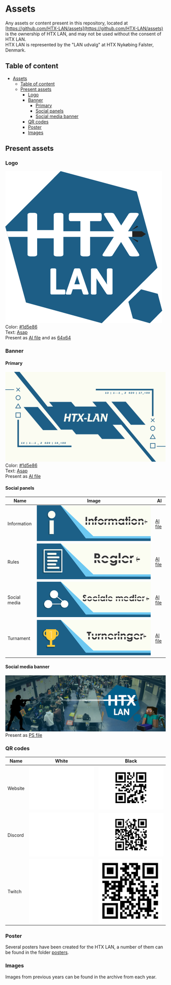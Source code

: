 # Assets

Any assets or content present in this repository, located at [https://github.com/HTX-LAN/assets](https://github.com/HTX-LAN/assets) is the ownership of HTX LAN, and may not be used without the consent of HTX LAN.  
HTX LAN is represented by the "LAN udvalg" at HTX Nykøbing Falster, Denmark.

## Table of content

- [Assets](#assets)
  - [Table of content](#table-of-content)
  - [Present assets](#present-assets)
    - [Logo](#logo)
    - [Banner](#banner)
      - [Primary](#primary)
      - [Social panels](#social-panels)
      - [Social media banner](#social-media-banner)
    - [QR codes](#qr-codes)
    - [Poster](#poster)
    - [Images](#images)

## Present assets

### Logo

![HTX LAN logo](logo/HTX%20discord%20logo.png)  
Color: [#1d5e86](https://www.colorhexa.com/1d5e86)  
Text: [Asap](https://fonts.google.com/specimen/Asap)  
Present as [AI file](logo/HTX%20discord%20logo.ai) and as [64x64](logo/HTX%20discord%20logo%20(64x64).png)

### Banner

#### Primary

![HTX LAN banner](banner/primary/banner.png)  
Color: [#1d5e86](https://www.colorhexa.com/1d5e86)  
Text: [Asap](https://fonts.google.com/specimen/Asap)  
Present as [AI file](banner/primary/banner.ai)

#### Social panels

| Name | Image | AI |
| ---- | --- | --- |
| Information | ![Information panel](banner/social%20panels/Informations%20panel.jpg) | [AI file](banner/social%20panels/Informations%20panel.ai) |
| Rules | ![Information panel](banner/social%20panels/Regler%20Panel.jpg) | [AI file](banner/social%20panels/Regler%20Panel.ai) |
| Social media | ![Social media panel](banner/social%20panels/Sociale%20medier%20panel.jpg) | [AI file](banner/social%20panels/Sociale%20medier%20panel.ai) |
| Turnament | ![Tournament panel](banner/social%20panels/Turnering%20Panel.jpg) | [AI file](banner/social%20panels/Turnering%20Panel.ai) |

#### Social media banner

![Facebook banner](banner/facebook%20banner/facebook%20banner.jpg)  
Present as [PS file](banner/facebook%20banner/facebook%20banner.psd)

### QR codes

| Name    | White                                                                                 | Black                                                                                 |
| ------- | ------------------------------------------------------------------------------------- | ------------------------------------------------------------------------------------- |
| Website | ![QR website white](QR%20codes/website/QR%20code%20HTX-lan%20website%20-%20white.png) | ![QR website black](QR%20codes/website/QR%20code%20HTX-lan%20website%20-%20black.png) |
| Discord | ![QR Discord white](QR%20codes/discord/QR%20code%20HTX-lan%20Discord%20-%20white.png) | ![QR Discord black](QR%20codes/discord/QR%20code%20HTX-lan%20Discord%20-%20black.png) |
| Twitch  | ![QR Twitch white](QR%20codes/twitch/QR%20code%20HTX-lan%20Twitch%20-%20white.png)    | ![QR Twitch black](QR%20codes/twitch/QR%20code%20HTX-lan%20Twitch%20-%20black.png)    |

### Poster

Several posters have been created for the HTX LAN, a number of them can be found in the folder [posters](posters).

### Images

Images from previous years can be found in the archive from each year.